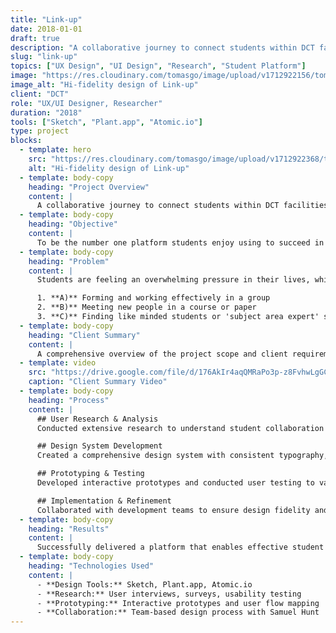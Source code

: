 ```yaml
---
title: "Link-up"
date: 2018-01-01
draft: true
description: "A collaborative journey to connect students within DCT facilities and enable interdisciplinary collaboration."
slug: "link-up"
topics: ["UX Design", "UI Design", "Research", "Student Platform"]
image: "https://res.cloudinary.com/tomasgo/image/upload/v1712922156/tomas-master/img/link_up_mobile_dash_z7s4ys.jpg"
image_alt: "Hi-fidelity design of Link-up"
client: "DCT"
role: "UX/UI Designer, Researcher"
duration: "2018"
tools: ["Sketch", "Plant.app", "Atomic.io"]
type: project
blocks:
  - template: hero
    src: "https://res.cloudinary.com/tomasgo/image/upload/v1712922368/tomas-master/img/link_up_mobile_dash_col_jcqisp.jpg"
    alt: "Hi-fidelity design of Link-up"
  - template: body-copy
    heading: "Project Overview"
    content: |
      A collaborative journey to connect students within DCT facilities and enable interdisciplinary collaboration.
  - template: body-copy
    heading: "Objective"
    content: |
      To be the number one platform students enjoy using to succeed in their studies, assignments and group tasks.
  - template: body-copy
    heading: "Problem"
    content: |
      Students are feeling an overwhelming pressure in their lives, which is growing due to our demanding societal pressures. One such area of focus for this study is around effective collaboration and group work. This can be seen through:

      1. **A)** Forming and working effectively in a group
      2. **B)** Meeting new people in a course or paper
      3. **C)** Finding like minded students or 'subject area expert' students to study with across the university.
  - template: body-copy
    heading: "Client Summary"
    content: |
      A comprehensive overview of the project scope and client requirements.
  - template: video
    src: "https://drive.google.com/file/d/176AkIr4aqQMRaPo3p-z8FvhwLgGC7YWJ/preview"
    caption: "Client Summary Video"
  - template: body-copy
    heading: "Process"
    content: |
      ## User Research & Analysis
      Conducted extensive research to understand student collaboration needs and pain points within the DCT facilities.

      ## Design System Development
      Created a comprehensive design system with consistent typography, color palettes, and component libraries.

      ## Prototyping & Testing
      Developed interactive prototypes and conducted user testing to validate design decisions and improve usability.

      ## Implementation & Refinement
      Collaborated with development teams to ensure design fidelity and made iterative improvements based on feedback.
  - template: body-copy
    heading: "Results"
    content: |
      Successfully delivered a platform that enables effective student collaboration and interdisciplinary connections within DCT facilities.
  - template: body-copy
    heading: "Technologies Used"
    content: |
      - **Design Tools:** Sketch, Plant.app, Atomic.io
      - **Research:** User interviews, surveys, usability testing
      - **Prototyping:** Interactive prototypes and user flow mapping
      - **Collaboration:** Team-based design process with Samuel Hunt
---
```

